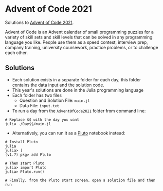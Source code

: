 # Advent of Code 2021
Solutions to [Advent of Code 2021](https://adventofcode.com/2021). 

Advent of Code is an Advent calendar of small programming puzzles for a variety of skill sets and skill levels that can be solved in any programming language you like. People use them as a speed contest, interview prep, company training, university coursework, practice problems, or to challenge each other.

## Solutions
* Each solution exists in a separate folder for each day, this folder contains the data input and the solution code.
* This year's solutions are done in the Julia programming language
* Each folder has two files
  * Question and Solution File: `main.jl`
  * Data File: `input.txt`
* To run a day from the `AdventOfCode2021` folder from command line: 
```
# Replace $$ with the day you want
julia ./Day$$/main.jl
```
* Alternatively, you can run it as a [Pluto](https://github.com/fonsp/Pluto.jl) notebook instead:
```
# Install Pluto
julia
julia> ]
(v1.7) pkg> add Pluto

# Then start Pluto
julia> import Pluto
julia> Pluto.run()

# Finally, from the Pluto start screen, open a solution file and then run
```
